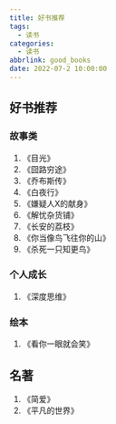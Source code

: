 ```yaml
---
title: 好书推荐
tags:
  - 读书
categories:
  - 读书
abbrlink: good_books
date: 2022-07-2 10:00:00
---
```

## 好书推荐

### 故事类
1. 《目光》
2. 《囧路穷途》
3. 《乔布斯传》
4. 《白夜行》
5. 《嫌疑人X的献身》
6. 《解忧杂货铺》
7. 《长安的荔枝》
8. 《你当像鸟飞往你的山》
9. 《杀死一只知更鸟》

### 个人成长
1. 《深度思维》

### 绘本

1. 《看你一眼就会笑》

## 名著

1. 《简爱》
2. 《平凡的世界》

